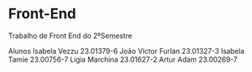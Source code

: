 # Front-End
 Trabalho de Front End do 2ºSemestre

Alunos
Isabela Vezzu		    23.01379-6
João Victor Furlan		23.01327-3
Isabela Tamie		    23.00756-7
Ligia Marchina		    23.01627-2
Artur Adam			    23.00269-7



